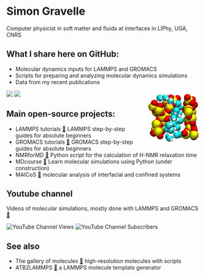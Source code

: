 <!--
<a href="https://www.cnrs.fr">
    <img src="./png/cnrs-logo-blanc.png" align="right" width="15%"/>
</a>
-->

# Simon Gravelle

Computer physicist in soft matter and fluids at interfaces in LIPhy, UGA, CNRS

<!--
![X (formerly Twitter) Follow](https://img.shields.io/twitter/follow/GravelleSimon?style=for-the-badge)
-->

## What I share here on GitHub:

- Molecular dynamics inputs for LAMMPS and GROMACS
- Scripts for preparing and analyzing molecular dynamics simulations
- Data from my recent publications

<a href="https://lammpstutorials.github.io/sphinx/build/html/tutorials/level3/water-adsorption-in-silica.html">
    <img src="https://raw.githubusercontent.com/lammpstutorials/lammpstutorials.github.io/2Aug2023/docs/avatars/level3/water-adsorption-in-silica/water-adsorption.png" align="right" width="30%"/>
</a>

<!--
![GitHub followers](https://img.shields.io/github/followers/simongravelle)
![GitHub forks](https://img.shields.io/github/forks/simongravelle/:repo)
-->
![](https://img.shields.io/badge/dynamic/json?logo=github&label=GitHub%20Stars&style=for-the-badge&query=%24.stars&url=https://api.github-star-counter.workers.dev/user/simongravelle&color=24999c)
![](https://img.shields.io/badge/dynamic/json?logo=github&label=GitHub%20Forks&style=for-the-badge&query=%24.forks&url=https://api.github-star-counter.workers.dev/user/simongravelle&color=24999c)

## Main open-source projects:

- LAMMPS tutorials [:link:](https://lammpstutorials.github.io/) LAMMPS step-by-step guides for absolute beginners
- GROMACS tutorials [:link:](https://gromacstutorials.github.io/) GROMACS step-by-step guides for absolute beginners
- NMRforMD [:link:](https://nmrformd.readthedocs.io) Python script for the calculation of H-NMR relaxation time
- MDcourse [:link:](https://github.com/mdcourse) Learn molecular simulations using Python (under construction)
- MAICoS [:link:](https://maicos-devel.gitlab.io/maicos/index.html) molecular analysis of interfacial and confined systems 

<!--
## My Youtube channel

[![Simon Gravelle's youtube stats](https://youtube-stats-card.vercel.app/api?channelid=UCLmK_9wpyLVpcP7BPgN6BIw&custom_title=Molecular%20videos&theme=dark&layout=extruded)](https://www.youtube.com/c/SimonGravelle)
-->

## Youtube channel

Videos of molecular simulations, mostly done with LAMMPS and GROMACS [:link:](https://www.youtube.com/c/SimonGravelle) 

![YouTube Channel Views](https://img.shields.io/youtube/channel/views/UCLmK_9wpyLVpcP7BPgN6BIw?style=for-the-badge&logoSize=auto&color=24999c)
![YouTube Channel Subscribers](https://img.shields.io/youtube/channel/subscribers/UCLmK_9wpyLVpcP7BPgN6BIw?style=for-the-badge&logoSize=auto&color=24999c)

## See also

- The gallery of molecules [:link:](https://github.com/simongravelle/gallery) high-resolution molecules with scripts 
- ATB2LAMMPS [:link:](https://github.com/simongravelle/atb2lammps) a LAMMPS molecule template generator

<!--
# GitHub stats

![Simon's GitHub stats](https://github-readme-stats.vercel.app/api?username=simongravelle&show_icons=true&hide_title=true&card_width=650&theme=transparent) 
-->
